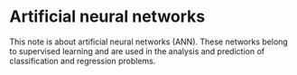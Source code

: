 # Artificial neural networks

This note is about artificial neural networks (ANN). These networks belong to supervised learning and are used in the analysis and prediction of classification and regression problems.